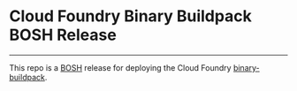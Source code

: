 # Cloud Foundry Binary Buildpack BOSH Release

----
This repo is a [BOSH](https://github.com/cloudfoundry/bosh) release for
deploying the Cloud Foundry [binary-buildpack](https://github.com/cloudfoundry/binary-buildpack).
